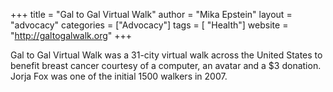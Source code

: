 +++
title = "Gal to Gal Virtual Walk"
author = "Mika Epstein"
layout = "advocacy"
categories = ["Advocacy"]
tags = [ "Health"]
website = "http://galtogalwalk.org"
+++
 
Gal to Gal Virtual Walk was a 31-city virtual walk across the United States to benefit breast cancer courtesy of a computer, an avatar and a $3 donation. Jorja Fox was one of the initial 1500 walkers in 2007.